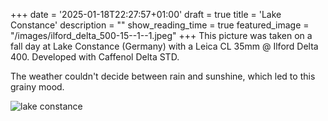 +++
date = '2025-01-18T22:27:57+01:00'
draft = true
title = 'Lake Constance'
description = ""
show_reading_time = true
featured_image = "/images/ilford_delta_500-15--1--1.jpeg"
+++
This picture was taken on a fall day at Lake Constance (Germany) with a Leica CL 35mm @ Ilford Delta 400. Developed with Caffenol Delta STD.  
<!--more-->
The weather couldn't decide between rain and sunshine, which led to this grainy mood.

![lake constance](/images/ilford_delta_500-15--1--1.jpeg)